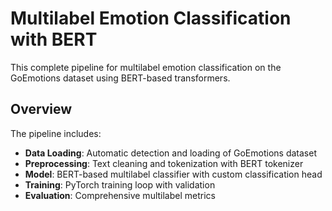 # Multilabel Emotion Classification with BERT

This complete pipeline for multilabel emotion classification on the GoEmotions dataset using BERT-based transformers.

## Overview

The pipeline includes:
- **Data Loading**: Automatic detection and loading of GoEmotions dataset
- **Preprocessing**: Text cleaning and tokenization with BERT tokenizer
- **Model**: BERT-based multilabel classifier with custom classification head
- **Training**: PyTorch training loop with validation
- **Evaluation**: Comprehensive multilabel metrics

